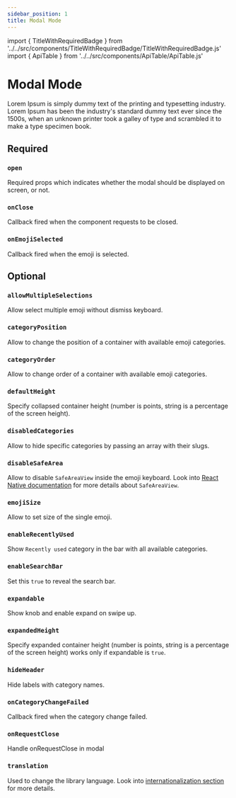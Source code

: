 ```yaml
---
sidebar_position: 1
title: Modal Mode
---
```


import { TitleWithRequiredBadge } from '../../src/components/TitleWithRequiredBadge/TitleWithRequiredBadge.js'
import { ApiTable } from '../../src/components/ApiTable/ApiTable.js'

# Modal Mode

Lorem Ipsum is simply dummy text of the printing and typesetting industry. Lorem Ipsum has been the industry's standard dummy text ever since the 1500s, when an unknown printer took a galley of type and scrambled it to make a type specimen book.

## Required

### <TitleWithRequiredBadge>`open`</TitleWithRequiredBadge>

Required props which indicates whether the modal should be displayed on screen, or not.

<ApiTable typeVal='boolean' defaultVal='false'/>

### <TitleWithRequiredBadge>`onClose`</TitleWithRequiredBadge>

Callback fired when the component requests to be closed.

<ApiTable typeVal='() => void' defaultVal='undefined'/>

### <TitleWithRequiredBadge>`onEmojiSelected`</TitleWithRequiredBadge>

Callback fired when the emoji is selected.

<ApiTable typeVal='(emoji:{ emoji, name, slug, unicode_version }) => void' defaultVal='undefined'/>

## Optional

### `allowMultipleSelections`

Allow select multiple emoji without dismiss keyboard.

<ApiTable typeVal='boolean' defaultVal='false'/>

### `categoryPosition`

Allow to change the position of a container with available emoji categories.

<ApiTable typeVal="'floating' | 'top' | 'bottom'" defaultVal="floating"/>

### `categoryOrder`

Allow to change order of a container with available emoji categories.

<ApiTable typeVal='CategoryTypes[]' defaultVal='[]'/>

### `defaultHeight`

Specify collapsed container height (number is points, string is a percentage of the screen height).

<ApiTable typeVal='number | string' defaultVal='40%'/>

### `disabledCategories`

Allow to hide specific categories by passing an array with their slugs.

<ApiTable typeVal='CategoryTypes[]' defaultVal='[]'/>

### `disableSafeArea`

Allow to disable `SafeAreaView` inside the emoji keyboard. Look into [React Native documentation](https://reactnative.dev/docs/safeareaview) for more details about `SafeAreaView`.

<ApiTable typeVal='boolean' defaultVal='false'/>

### `emojiSize`

Allow to set size of the single emoji.

<ApiTable typeVal='number' defaultVal='28'/>

### `enableRecentlyUsed`

Show `Recently used` category in the bar with all available categories.

<ApiTable typeVal='boolean' defaultVal='false'/>

### `enableSearchBar`

Set this `true` to reveal the search bar.

<ApiTable typeVal='boolean' defaultVal='false'/>

### `expandable`

Show knob and enable expand on swipe up.

<ApiTable typeVal='boolean' defaultVal='true'/>

### `expandedHeight`

Specify expanded container height (number is points, string is a percentage of the screen height) works only if expandable is `true`.

<ApiTable typeVal='number | string' defaultVal='80%'/>

### `hideHeader`

Hide labels with category names.

<ApiTable typeVal='boolean' defaultVal='false'/>

### `onCategoryChangeFailed`

Callback fired when the category change failed.

<ApiTable typeVal='( info: {index, highestMeasuredFrameIndex, averageItemLength} ) => void' defaultVal='warn(info)'/>

### `onRequestClose`

Handle onRequestClose in modal

<ApiTable typeVal='() => void' defaultVal='undefined'/>

### `translation`

Used to change the library language. Look into [internationalization section](https://github.com/TheWidlarzGroup/rn-emoji-keyboard/docs/documentation/internationalization) for more details.

<ApiTable typeVal='CategoryTranslation' defaultVal='en'/>
